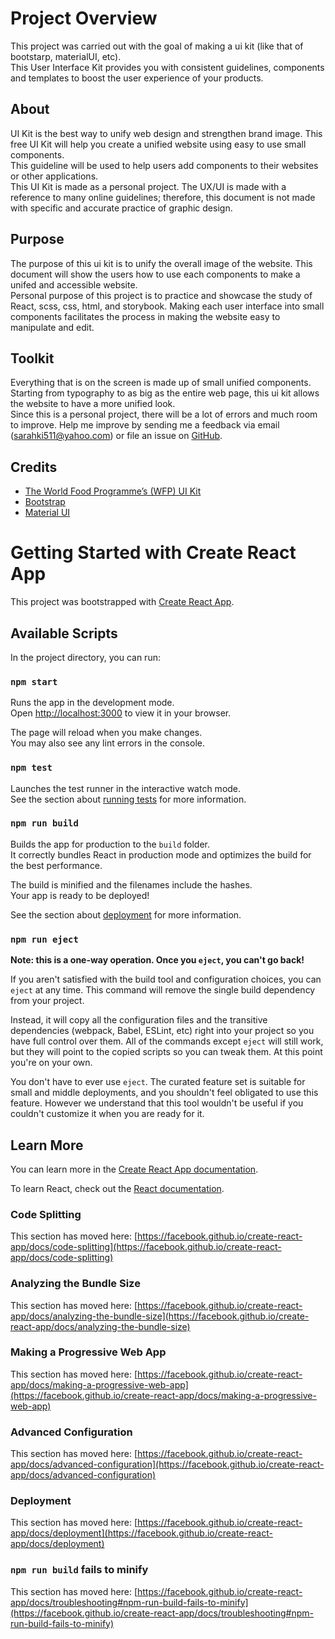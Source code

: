 # Project Overview

This project was carried out with the goal of making a ui kit (like that of bootstarp, materialUI, etc).\
This User Interface Kit provides you with consistent guidelines,
components and templates to boost the user experience of your products.

## About

UI Kit is the best way to unify web design and strengthen brand image.
This free UI Kit will help you create a unified website using easy to
use small components.\
This guideline will be used to help users add components to their websites
or other applications.\
This UI Kit is made as a personal project. The UX/UI is made with a
reference to many online guidelines; therefore, this document is not
made with specific and accurate practice of graphic design.

## Purpose

The purpose of this ui kit is to unify the overall image of the website.
This document will show the users how to use each components to make a
unifed and accessible website.\
Personal purpose of this project is to practice and showcase the study of
React, scss, css, html, and storybook. Making each user interface into small
components facilitates the process in making the website easy to manipulate
and edit.

## Toolkit

Everything that is on the screen is made up of small unified components.
Starting from typography to as big as the entire web page, this ui kit
allows the website to have a more unified look. \
 Since this is a personal project, there will be a lot of errors and much
room to improve. Help me improve by sending me a feedback via
email (sarahki511@yahoo.com) or file an issue on [GitHub](https://github.com/sarahki511/ui-kit").

## Credits

- [The World Food Programme’s (WFP) UI Kit]("https://uikit.wfp.org/docs/index.html?path=/story/getting-started-intro--page")
- [Bootstrap]("https://getbootstrap.com/")
- [Material UI]("https://mui.com/")

# Getting Started with Create React App

This project was bootstrapped with [Create React App](https://github.com/facebook/create-react-app).

## Available Scripts

In the project directory, you can run:

### `npm start`

Runs the app in the development mode.\
Open [http://localhost:3000](http://localhost:3000) to view it in your browser.

The page will reload when you make changes.\
You may also see any lint errors in the console.

### `npm test`

Launches the test runner in the interactive watch mode.\
See the section about [running tests](https://facebook.github.io/create-react-app/docs/running-tests) for more information.

### `npm run build`

Builds the app for production to the `build` folder.\
It correctly bundles React in production mode and optimizes the build for the best performance.

The build is minified and the filenames include the hashes.\
Your app is ready to be deployed!

See the section about [deployment](https://facebook.github.io/create-react-app/docs/deployment) for more information.

### `npm run eject`

**Note: this is a one-way operation. Once you `eject`, you can't go back!**

If you aren't satisfied with the build tool and configuration choices, you can `eject` at any time. This command will remove the single build dependency from your project.

Instead, it will copy all the configuration files and the transitive dependencies (webpack, Babel, ESLint, etc) right into your project so you have full control over them. All of the commands except `eject` will still work, but they will point to the copied scripts so you can tweak them. At this point you're on your own.

You don't have to ever use `eject`. The curated feature set is suitable for small and middle deployments, and you shouldn't feel obligated to use this feature. However we understand that this tool wouldn't be useful if you couldn't customize it when you are ready for it.

## Learn More

You can learn more in the [Create React App documentation](https://facebook.github.io/create-react-app/docs/getting-started).

To learn React, check out the [React documentation](https://reactjs.org/).

### Code Splitting

This section has moved here: [https://facebook.github.io/create-react-app/docs/code-splitting](https://facebook.github.io/create-react-app/docs/code-splitting)

### Analyzing the Bundle Size

This section has moved here: [https://facebook.github.io/create-react-app/docs/analyzing-the-bundle-size](https://facebook.github.io/create-react-app/docs/analyzing-the-bundle-size)

### Making a Progressive Web App

This section has moved here: [https://facebook.github.io/create-react-app/docs/making-a-progressive-web-app](https://facebook.github.io/create-react-app/docs/making-a-progressive-web-app)

### Advanced Configuration

This section has moved here: [https://facebook.github.io/create-react-app/docs/advanced-configuration](https://facebook.github.io/create-react-app/docs/advanced-configuration)

### Deployment

This section has moved here: [https://facebook.github.io/create-react-app/docs/deployment](https://facebook.github.io/create-react-app/docs/deployment)

### `npm run build` fails to minify

This section has moved here: [https://facebook.github.io/create-react-app/docs/troubleshooting#npm-run-build-fails-to-minify](https://facebook.github.io/create-react-app/docs/troubleshooting#npm-run-build-fails-to-minify)
